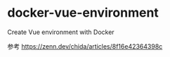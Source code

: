 # docker-vue-environment
Create Vue environment with Docker

参考
https://zenn.dev/chida/articles/8f16e42364398c
